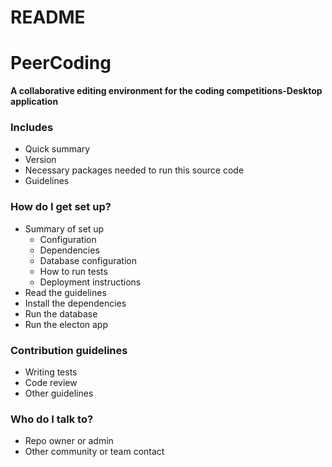 # README #

# PeerCoding
**A collaborative editing environment for the coding competitions-Desktop application**

### Includes ###

* Quick summary
* Version
* Necessary packages needed to run this source code
* Guidelines

### How do I get set up? ###

* Summary of set up
	* Configuration
	* Dependencies
	* Database configuration
	* How to run tests
	* Deployment instructions
* Read the guidelines
* Install the dependencies
* Run the database
* Run the electon app

### Contribution guidelines ###

* Writing tests
* Code review
* Other guidelines

### Who do I talk to? ###

* Repo owner or admin
* Other community or team contact